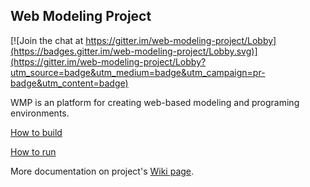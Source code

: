 ## Web Modeling Project

[![Join the chat at https://gitter.im/web-modeling-project/Lobby](https://badges.gitter.im/web-modeling-project/Lobby.svg)](https://gitter.im/web-modeling-project/Lobby?utm_source=badge&utm_medium=badge&utm_campaign=pr-badge&utm_content=badge)

WMP is an platform for creating web-based modeling and programing environments.

[How to build](https://github.com/qreal/wmp/wiki/How-to-build)

[How to run](https://github.com/qreal/wmp/wiki/How-to-run)

More documentation on project's [Wiki page](https://github.com/qreal/wmp/wiki).
